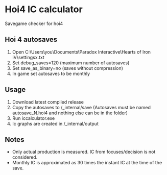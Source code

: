# Hoi4 IC calculator
Savegame checker for hoi4

## Hoi 4 autosaves
1. Open C:\Users\you\Documents\Paradox Interactive\Hearts of Iron IV\settingsx.txt
2. Set debug_saves=120 (maximum number of autosaves)
3. Set save_as_binary=no (saves without compression)
4. In game set autosaves to be monthly

## Usage
1. Download latest compiled release 
2. Copy the autosaves to /_internal/save (Autosaves must be named autosave_N.hoi4 and nothing else can be in the folder)
3. Run iccalculator.exe
4. Ic graphs are created in /_internal/output

## Notes
- Only actual production is measured. IC from focuses/decision is not considered.
- Monthly IC is approximated as 30 times the instant IC at the time of the save. 